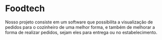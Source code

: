 # Foodtech
Nosso projeto consiste em um software que possibilita a visualização de pedidos para o cozinheiro de uma melhor forma, e também de melhorar a forma de realizar pedidos, sejam eles para entrega ou no estabelecimento.
